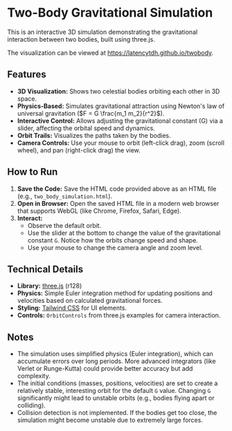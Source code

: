 # Two-Body Gravitational Simulation

This is an interactive 3D simulation demonstrating the gravitational interaction between two bodies, built using three.js.

The visualization can be viewed at https://latencytdh.github.io/twobody.

## Features

* **3D Visualization:** Shows two celestial bodies orbiting each other in 3D space.
* **Physics-Based:** Simulates gravitational attraction using Newton's law of universal gravitation ($F = G \frac{m_1 m_2}{r^2}$).
* **Interactive Control:** Allows adjusting the gravitational constant (G) via a slider, affecting the orbital speed and dynamics.
* **Orbit Trails:** Visualizes the paths taken by the bodies.
* **Camera Controls:** Use your mouse to orbit (left-click drag), zoom (scroll wheel), and pan (right-click drag) the view.

## How to Run

1.  **Save the Code:** Save the HTML code provided above as an HTML file (e.g., `two_body_simulation.html`).
2.  **Open in Browser:** Open the saved HTML file in a modern web browser that supports WebGL (like Chrome, Firefox, Safari, Edge).
3.  **Interact:**
    * Observe the default orbit.
    * Use the slider at the bottom to change the value of the gravitational constant `G`. Notice how the orbits change speed and shape.
    * Use your mouse to change the camera angle and zoom level.

## Technical Details

* **Library:** [three.js](https://threejs.org/) (r128)
* **Physics:** Simple Euler integration method for updating positions and velocities based on calculated gravitational forces.
* **Styling:** [Tailwind CSS](https://tailwindcss.com/) for UI elements.
* **Controls:** `OrbitControls` from three.js examples for camera interaction.

## Notes

* The simulation uses simplified physics (Euler integration), which can accumulate errors over long periods. More advanced integrators (like Verlet or Runge-Kutta) could provide better accuracy but add complexity.
* The initial conditions (masses, positions, velocities) are set to create a relatively stable, interesting orbit for the default `G` value. Changing `G` significantly might lead to unstable orbits (e.g., bodies flying apart or colliding).
* Collision detection is not implemented. If the bodies get too close, the simulation might become unstable due to extremely large forces.
